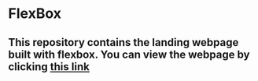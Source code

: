 # FlexBox
## This repository contains the landing webpage built with flexbox. You can view the webpage by clicking [this link](https://PradipCodes.github.io/frontend-learning/FlexBox/)